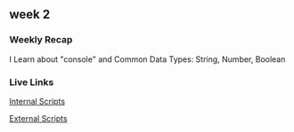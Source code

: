 ## week 2

### Weekly Recap
I Learn about "console" and Common Data Types: String, Number, Boolean

### Live Links
[Internal Scripts](https://solaiu.github.io/Github-new-class/week-2/index.html)

[External Scripts](https://solaiu.github.io/Github-new-class/week-2/pumkinpatch.html)

